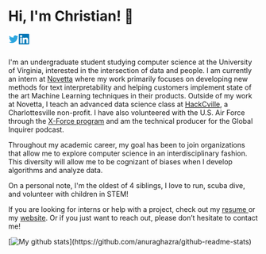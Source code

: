# Hi, I'm Christian! :wave:

<a href="https://twitter.com/christianfjung">
  <img align="left" alt="Christian F. Jung | Twitter" width="21px" src="https://raw.githubusercontent.com/christianfjung/christianfjung/master/icons/twitter.svg" />
</a>

<a href="http://linkedin.christianfjung.com">
  <img align="left" alt="Christian F. Jung | Linkedin" width="21px" src="https://raw.githubusercontent.com/christianfjung/christianfjung/master/icons/linkedin.svg" />
</a>



<br />
<br />

<p><p> I'm an undergraduate student studying computer science at the University of Virginia, interested in the intersection of data and people. I am currently an intern at <a href="https://novetta.com">Novetta</a>  where my work primarily focuses on developing new methods for text interpretability and helping customers implement state of the art Machine Learning techniques in their products. Outside of my work at Novetta, I teach an advanced data science class at <a href="https://hackcville.com/node-pro/">HackCville</a>, a Charlottesville non-profit. I have also volunteered with the U.S. Air Force through the <a href="https://www.nsin.us/x-force/">X-Force program</a>  and am the technical producer for the Global Inquirer podcast.  </p>

<p> Throughout my academic career, my goal has been to join organizations that allow me to explore computer science in an interdisciplinary fashion. This diversity will allow me to be cognizant of biases when I develop algorithms and analyze data. </p> 



<p> On a personal note, I'm the oldest of 4 siblings, I love to run, scuba dive, and volunteer with children in STEM! </p>

<p> If you are looking for interns or help with a project, check out my <a href="http://christianfjung.com/resume.pdf"> resume </a> or my <a href="https://www,christianfjung.com">website</a>. </a> Or if you just want to reach out, please don’t hesitate to contact me!</p>




<p align="center">

[![My github stats](https://github-readme-stats.vercel.app/api?username=christianfjung&hide=prs,)](https://github.com/anuraghazra/github-readme-stats)

</p>
